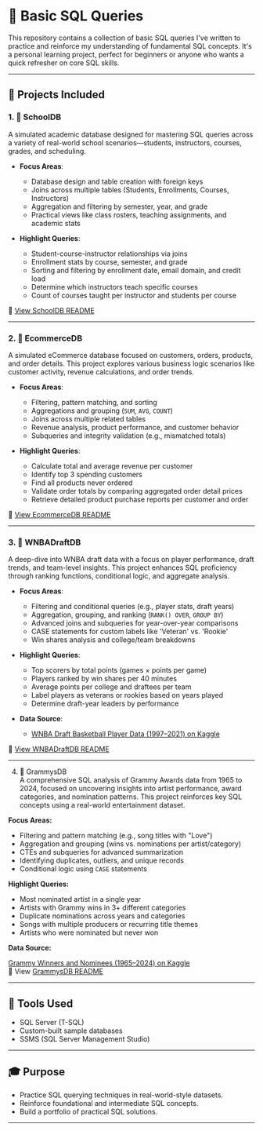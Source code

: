 # 🧮 Basic SQL Queries

This repository contains a collection of basic SQL queries I've written to practice and reinforce my understanding of fundamental SQL concepts. It's a personal learning project, perfect for beginners or anyone who wants a quick refresher on core SQL skills.

---

## 📁 Projects Included

### 1. 📘 SchoolDB

A simulated academic database designed for mastering SQL queries across a variety of real-world school scenarios—students, instructors, courses, grades, and scheduling.

- **Focus Areas**:
  - Database design and table creation with foreign keys
  - Joins across multiple tables (Students, Enrollments, Courses, Instructors)
  - Aggregation and filtering by semester, year, and grade
  - Practical views like class rosters, teaching assignments, and academic stats

- **Highlight Queries**:
  - Student-course-instructor relationships via joins
  - Enrollment stats by course, semester, and grade
  - Sorting and filtering by enrollment date, email domain, and credit load
  - Determine which instructors teach specific courses
  - Count of courses taught per instructor and students per course

📄 [View SchoolDB README](https://github.com/rlanier-webdev/SQL/blob/main/schooldb/README.md)

---

### 2. 🛒 EcommerceDB

A simulated eCommerce database focused on customers, orders, products, and order details. This project explores various business logic scenarios like customer activity, revenue calculations, and order trends.

- **Focus Areas**:
  - Filtering, pattern matching, and sorting
  - Aggregations and grouping (`SUM`, `AVG`, `COUNT`)
  - Joins across multiple related tables
  - Revenue analysis, product performance, and customer behavior
  - Subqueries and integrity validation (e.g., mismatched totals)

- **Highlight Queries**:
  - Calculate total and average revenue per customer
  - Identify top 3 spending customers
  - Find all products never ordered
  - Validate order totals by comparing aggregated order detail prices
  - Retrieve detailed product purchase reports per customer and order

📄 [View EcommerceDB README](https://github.com/rlanier-webdev/SQL/blob/main/ecommercedb/README.md)

---

### 3. 🏀 WNBADraftDB

A deep-dive into WNBA draft data with a focus on player performance, draft trends, and team-level insights. This project enhances SQL proficiency through ranking functions, conditional logic, and aggregate analysis.

- **Focus Areas**:
  - Filtering and conditional queries (e.g., player stats, draft years)
  - Aggregation, grouping, and ranking (`RANK() OVER`, `GROUP BY`)
  - Advanced joins and subqueries for year-over-year comparisons
  - CASE statements for custom labels like 'Veteran' vs. 'Rookie'
  - Win shares analysis and college/team breakdowns

- **Highlight Queries**:
  - Top scorers by total points (games × points per game)
  - Players ranked by win shares per 40 minutes
  - Average points per college and draftees per team
  - Label players as veterans or rookies based on years played
  - Determine draft-year leaders by performance

- **Data Source**:
  - [WNBA Draft Basketball Player Data (1997–2021) on Kaggle](https://www.kaggle.com/datasets/mattop/wnba-draft-basketball-player-data-1997-2021)

📄 [View WNBADraftDB README](https://github.com/rlanier-webdev/SQL/blob/main/wnbadraftdb/README.md)

---

4. 🎤 GrammysDB  
A comprehensive SQL analysis of Grammy Awards data from 1965 to 2024, focused on uncovering insights into artist performance, award categories, and nomination patterns. This project reinforces key SQL concepts using a real-world entertainment dataset.

**Focus Areas:**

- Filtering and pattern matching (e.g., song titles with "Love")  
- Aggregation and grouping (wins vs. nominations per artist/category)  
- CTEs and subqueries for advanced summarization  
- Identifying duplicates, outliers, and unique records  
- Conditional logic using `CASE` statements  

**Highlight Queries:**

- Most nominated artist in a single year  
- Artists with Grammy wins in 3+ different categories  
- Duplicate nominations across years and categories  
- Songs with multiple producers or recurring title themes  
- Artists who were nominated but never won  

**Data Source:**

[Grammy Winners and Nominees (1965–2024) on Kaggle](https://www.kaggle.com/datasets/johnpendenque/grammy-winners-and-nominees-from-1965-to-2024)  
📄 View [GrammysDB README](https://github.com/rlanier-webdev/SQL/tree/main/grammysDB#readme)

---

## 🔧 Tools Used

- SQL Server (T-SQL)
- Custom-built sample databases
- SSMS (SQL Server Management Studio)

---

## 🎓 Purpose

- Practice SQL querying techniques in real-world-style datasets.
- Reinforce foundational and intermediate SQL concepts.
- Build a portfolio of practical SQL solutions.

---
